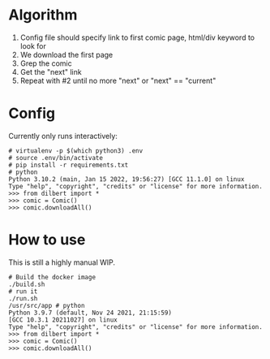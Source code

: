 # Algorithm

1. Config file should specify link to first comic page, html/div keyword to look for
2. We download the first page
3. Grep the comic
4. Get the "next" link
5. Repeat with #2 until no more "next" or "next" == "current"

# Config

Currently only runs interactively:
```
# virtualenv -p $(which python3) .env
# source .env/bin/activate
# pip install -r requirements.txt
# python
Python 3.10.2 (main, Jan 15 2022, 19:56:27) [GCC 11.1.0] on linux
Type "help", "copyright", "credits" or "license" for more information.
>>> from dilbert import *
>>> comic = Comic()
>>> comic.downloadAll()

```

# How to use

This is still a highly manual WIP.

```
# Build the docker image
./build.sh
# run it
./run.sh
/usr/src/app # python
Python 3.9.7 (default, Nov 24 2021, 21:15:59) 
[GCC 10.3.1 20211027] on linux
Type "help", "copyright", "credits" or "license" for more information.
>>> from dilbert import *
>>> comic = Comic()
>>> comic.downloadAll()
```